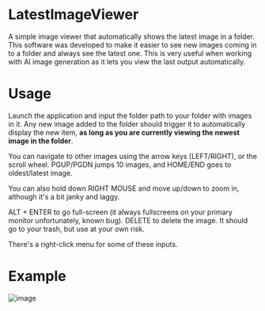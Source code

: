 # LatestImageViewer
A simple image viewer that automatically shows the latest image in a folder.
This software was developed to make it easier to see new images coming in to a folder and always see the latest one.
This is very useful when working with AI image generation as it lets you view the last output automatically.

# Usage
Launch the application and input the folder path to your folder with images in it.
Any new image added to the folder should trigger it to automatically display the new item, **as long as you are currently viewing the newest image in the folder**.

You can navigate to other images using the arrow keys (LEFT/RIGHT), or the scroll wheel.
PGUP/PGDN jumps 10 images, and HOME/END goes to oldest/latest image.

You can also hold down RIGHT MOUSE and move up/down to zoom in, although it's a bit janky and laggy.

ALT + ENTER to go full-screen (it always fullscreens on your primary monitor unfortunately, known bug).
DELETE to delete the image. It should go to your trash, but use at your own risk.

There's a right-click menu for some of these inputs.

# Example
![image](https://github.com/MNeMoNiCuZ/LatestImageViewer/assets/60541708/652d60eb-5663-41ef-a665-386b88c2e7e7)
